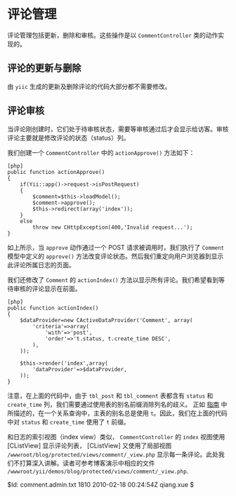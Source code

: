 评论管理
=================

评论管理包括更新，删除和审核。这些操作是以 `CommentController` 类的动作实现的。


评论的更新与删除
------------------------------

由 `yiic` 生成的更新及删除评论的代码大部分都不需要修改。


评论审核
------------------

当评论刚创建时，它们处于待审核状态，需要等审核通过后才会显示给访客。审核评论主要就是修改评论的状态（status）列。

我们创建一个 `CommentController` 中的 `actionApprove()` 方法如下：

~~~
[php]
public function actionApprove()
{
	if(Yii::app()->request->isPostRequest)
	{
		$comment=$this->loadModel();
		$comment->approve();
		$this->redirect(array('index'));
	}
	else
		throw new CHttpException(400,'Invalid request...');
}
~~~

如上所示，当 `approve` 动作通过一个 POST 请求被调用时，我们执行了 `Comment` 模型中定义的 `approve()` 方法改变评论状态。然后我们重定向用户浏览器到显示此评论所属日志的页面。

我们还修改了 `Comment` 的  `actionIndex()`  方法以显示所有评论。我们希望看到等待审核的评论显示在前面。

~~~
[php]
public function actionIndex()
{
	$dataProvider=new CActiveDataProvider('Comment', array(
		'criteria'=>array(
			'with'=>'post',
			'order'=>'t.status, t.create_time DESC',
		),
	));

	$this->render('index',array(
		'dataProvider'=>$dataProvider,
	));
}
~~~

注意，在上面的代码中，由于 `tbl_post` 和 `tbl_comment` 表都含有 `status` 和 `create_time` 列，我们需要通过使用表的别名前缀消除列名的歧义。 正如 [指南](http://www.yiiframework.com/doc/guide/database.arr#disambiguating-column-names) 中所描述的，在一个关系查询中，主表的别名总是使用 `t`。因此，我们在上面的代码中对 `status` 和 `create_time` 使用了 `t` 前缀。

和日志的索引视图（index view）类似， `CommentController` 的 `index` 视图使用 [CListView] 显示评论列表， [CListView]  又使用了局部视图 `/wwwroot/blog/protected/views/comment/_view.php` 显示每一条评论。此处我们不打算深入讲解。读者可参考博客演示中相应的文件 `/wwwroot/yii/demos/blog/protected/views/comment/_view.php`.

<div class="revision">$Id: comment.admin.txt 1810 2010-02-18 00:24:54Z qiang.xue $</div>